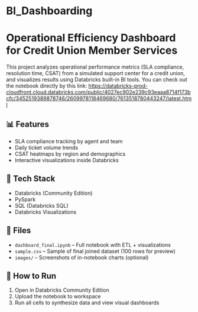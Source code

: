 # BI_Dashboarding
# Operational Efficiency Dashboard for Credit Union Member Services

This project analyzes operational performance metrics (SLA compliance, resolution time, CSAT) from a simulated support center for a credit union, and visualizes results using Databricks built-in BI tools.
You can check out the notebook directly by this link: https://databricks-prod-cloudfront.cloud.databricks.com/public/4027ec902e239c93eaaa8714f173bcfc/3452519389878746/2609978118469680/7613518780443247/latest.html


## 📊 Features
- SLA compliance tracking by agent and team
- Daily ticket volume trends
- CSAT heatmaps by region and demographics
- Interactive visualizations inside Databricks

## 🔧 Tech Stack
- Databricks (Community Edition)
- PySpark
- SQL (Databricks SQL)
- Databricks Visualizations

## 📝 Files
- `dashboard_final.ipynb` – Full notebook with ETL + visualizations
- `sample.csv` – Sample of final joined dataset (100 rows for preview)
- `images/` – Screenshots of in-notebook charts (optional)

## 🚀 How to Run
1. Open in Databricks Community Edition
2. Upload the notebook to workspace
3. Run all cells to synthesize data and view visual dashboards


